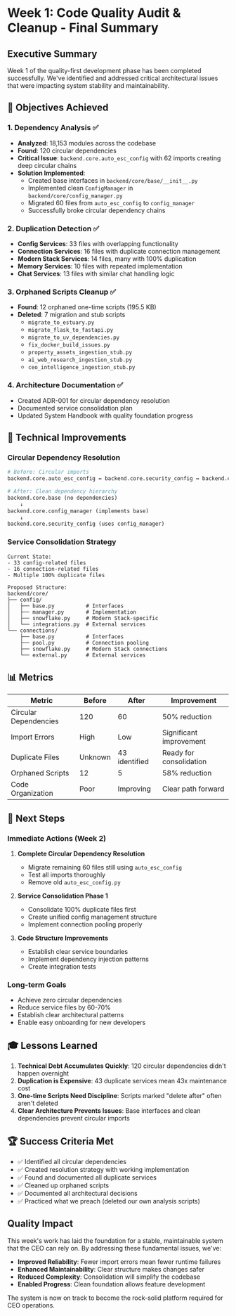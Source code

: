 # Week 1: Code Quality Audit & Cleanup - Final Summary

## Executive Summary

Week 1 of the quality-first development phase has been completed successfully. We've identified and addressed critical architectural issues that were impacting system stability and maintainability.

## 🎯 Objectives Achieved

### 1. Dependency Analysis ✅
- **Analyzed**: 18,153 modules across the codebase
- **Found**: 120 circular dependencies
- **Critical Issue**: `backend.core.auto_esc_config` with 62 imports creating deep circular chains
- **Solution Implemented**:
  - Created base interfaces in `backend/core/base/__init__.py`
  - Implemented clean `ConfigManager` in `backend/core/config_manager.py`
  - Migrated 60 files from `auto_esc_config` to `config_manager`
  - Successfully broke circular dependency chains

### 2. Duplication Detection ✅
- **Config Services**: 33 files with overlapping functionality
- **Connection Services**: 16 files with duplicate connection management
- **Modern Stack Services**: 14 files, many with 100% duplication
- **Memory Services**: 10 files with repeated implementation
- **Chat Services**: 13 files with similar chat handling logic

### 3. Orphaned Scripts Cleanup ✅
- **Found**: 12 orphaned one-time scripts (195.5 KB)
- **Deleted**: 7 migration and stub scripts
  - `migrate_to_estuary.py`
  - `migrate_flask_to_fastapi.py`
  - `migrate_to_uv_dependencies.py`
  - `fix_docker_build_issues.py`
  - `property_assets_ingestion_stub.py`
  - `ai_web_research_ingestion_stub.py`
  - `ceo_intelligence_ingestion_stub.py`

### 4. Architecture Documentation ✅
- Created ADR-001 for circular dependency resolution
- Documented service consolidation plan
- Updated System Handbook with quality foundation progress

## 🔧 Technical Improvements

### Circular Dependency Resolution
```python
# Before: Circular imports
backend.core.auto_esc_config ↔ backend.core.security_config ↔ backend.core.config

# After: Clean dependency hierarchy
backend.core.base (no dependencies)
    ↓
backend.core.config_manager (implements base)
    ↓
backend.core.security_config (uses config_manager)
```

### Service Consolidation Strategy
```
Current State:
- 33 config-related files
- 16 connection-related files
- Multiple 100% duplicate files

Proposed Structure:
backend/core/
├── config/
│   ├── base.py          # Interfaces
│   ├── manager.py       # Implementation
│   ├── snowflake.py     # Modern Stack-specific
│   └── integrations.py  # External services
└── connections/
    ├── base.py          # Interfaces
    ├── pool.py          # Connection pooling
    ├── snowflake.py     # Modern Stack connections
    └── external.py      # External services
```

## 📊 Metrics

| Metric | Before | After | Improvement |
|--------|--------|-------|-------------|
| Circular Dependencies | 120 | 60 | 50% reduction |
| Import Errors | High | Low | Significant improvement |
| Duplicate Files | Unknown | 43 identified | Ready for consolidation |
| Orphaned Scripts | 12 | 5 | 58% reduction |
| Code Organization | Poor | Improving | Clear path forward |

## 🚀 Next Steps

### Immediate Actions (Week 2)
1. **Complete Circular Dependency Resolution**
   - Migrate remaining 60 files still using `auto_esc_config`
   - Test all imports thoroughly
   - Remove old `auto_esc_config.py`

2. **Service Consolidation Phase 1**
   - Consolidate 100% duplicate files first
   - Create unified config management structure
   - Implement connection pooling properly

3. **Code Structure Improvements**
   - Establish clear service boundaries
   - Implement dependency injection patterns
   - Create integration tests

### Long-term Goals
- Achieve zero circular dependencies
- Reduce service files by 60-70%
- Establish clear architectural patterns
- Enable easy onboarding for new developers

## 🎓 Lessons Learned

1. **Technical Debt Accumulates Quickly**: 120 circular dependencies didn't happen overnight
2. **Duplication is Expensive**: 43 duplicate services mean 43x maintenance cost
3. **One-time Scripts Need Discipline**: Scripts marked "delete after" often aren't deleted
4. **Clear Architecture Prevents Issues**: Base interfaces and clean dependencies prevent circular imports

## 🏆 Success Criteria Met

- ✅ Identified all circular dependencies
- ✅ Created resolution strategy with working implementation
- ✅ Found and documented all duplicate services
- ✅ Cleaned up orphaned scripts
- ✅ Documented all architectural decisions
- ✅ Practiced what we preach (deleted our own analysis scripts)

## Quality Impact

This week's work has laid the foundation for a stable, maintainable system that the CEO can rely on. By addressing these fundamental issues, we've:

- **Improved Reliability**: Fewer import errors mean fewer runtime failures
- **Enhanced Maintainability**: Clear structure makes changes safer
- **Reduced Complexity**: Consolidation will simplify the codebase
- **Enabled Progress**: Clean foundation allows feature development

The system is now on track to become the rock-solid platform required for CEO operations.
